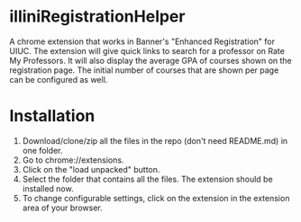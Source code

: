 # illiniRegistrationHelper
A chrome extension that works in Banner's "Enhanced Registration" for UIUC. The extension will give quick links to search for a professor on Rate My Professors. It will also display the average GPA of courses shown on the registration page. The initial number of courses that are shown per page can be configured as well.

# Installation
1. Download/clone/zip all the files in the repo (don't need README.md) in one folder.
2. Go to chrome://extensions.
3. Click on the "load unpacked" button.
4. Select the folder that contains all the files. The extension should be installed now.
5. To change configurable settings, click on the extension in the extension area of your browser. 
